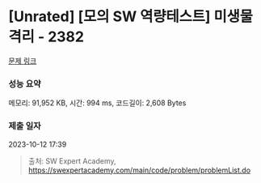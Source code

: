 # [Unrated] [모의 SW 역량테스트] 미생물 격리 - 2382 

[문제 링크](https://swexpertacademy.com/main/code/problem/problemDetail.do?contestProbId=AV597vbqAH0DFAVl) 

### 성능 요약

메모리: 91,952 KB, 시간: 994 ms, 코드길이: 2,608 Bytes

### 제출 일자

2023-10-12 17:39



> 출처: SW Expert Academy, https://swexpertacademy.com/main/code/problem/problemList.do